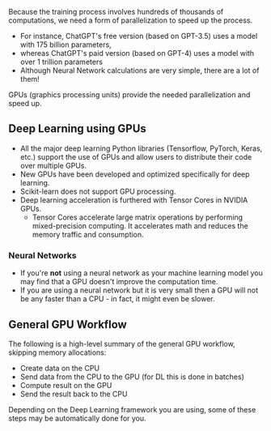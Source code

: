 Because the training process involves hundreds of thousands of computations, we need a form of parallelization to speed up the process.

  * For instance, ChatGPT's free version (based on GPT-3.5) uses a model with 175 billion parameters,
  * whereas ChatGPT's paid version (based on GPT-4) uses a model with over 1 trillion parameters
  * Although Neural Network calculations are very simple, there are a lot of them!

GPUs (graphics processing units) provide the needed parallelization and speed up.

## Deep Learning using GPUs
* All the major deep learning Python libraries (Tensorflow, PyTorch, Keras, etc.) support the use of GPUs and allow users to distribute their code over multiple GPUs.
* New GPUs have been developed and optimized specifically for deep learning.
* Scikit-learn does not support GPU processing.
* Deep learning acceleration is furthered with Tensor Cores in NVIDIA GPUs.
  * Tensor Cores accelerate large matrix operations by performing mixed-precision computing. It accelerates math and reduces the memory traffic and consumption.

### Neural Networks

* If you're  __not__  using a neural network as your machine learning model you may find that a GPU doesn't improve the computation time.
* If you are using a neural network but it is very small then a GPU will not be any faster than a CPU - in fact, it might even be slower.


## General GPU Workflow

The following is a high-level summary of the general GPU workflow, skipping memory allocations: 

* Create data on the CPU
* Send data from the CPU to the GPU (for DL this is done in batches)
* Compute result on the GPU
* Send the result back to the CPU

Depending on the Deep Learning framework you are using, some of these steps may be automatically done for you.
